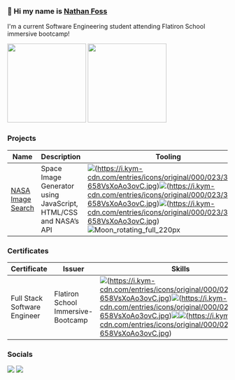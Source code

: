 ### 👋 Hi my name is [Nathan Foss](https://www.linkedin.com/in/nathan-foss/)
I'm a current Software Engineering student attending Flatiron School immersive bootcamp!

<div>
  <img height= "180em" src="https://github-readme-stats.vercel.app/api?username=DosLLamas&theme=radical" />
  <img height= "180em" src="https://github-readme-stats.vercel.app/api/top-langs/?username=DosLlamas&layout-compact&langs_count-16&theme=radical" />
</div>


### Projects
|Name|Description|Tooling|
|-|-|-|
|[NASA Image Search](https://lcardoz.github.io/Phase-1-Project/)|Space Image Generator using JavaScript, HTML/CSS and NASA’s API|<img src="https://img.shields.io/badge/JavaScript-F7DF1E?style=for-the-badge&logo=javascript&logoColor=black"/>(https://i.kym-cdn.com/entries/icons/original/000/023/397/C-658VsXoAo3ovC.jpg)<img src="https://img.shields.io/badge/HTML-239120?style=for-the-badge&logo=html5&logoColor=white"/>(https://i.kym-cdn.com/entries/icons/original/000/023/397/C-658VsXoAo3ovC.jpg)<img src="https://img.shields.io/badge/CSS-239120?&style=for-the-badge&logo=css3&logoColor=white"/>(https://i.kym-cdn.com/entries/icons/original/000/023/397/C-658VsXoAo3ovC.jpg)![Moon_rotating_full_220px](https://user-images.githubusercontent.com/111101890/209899353-92fe1b86-5d01-4d33-affd-15d2f9c7457d.gif)


### Certificates
|Certificate|Issuer|Skills
|-|-|-|
|Full Stack Software Engineer|Flatiron School Immersive-Bootcamp|<img src="https://img.shields.io/badge/Ruby-CC342D?style=for-the-badge&logo=ruby&logoColor=white"/>(https://i.kym-cdn.com/entries/icons/original/000/023/397/C-658VsXoAo3ovC.jpg)<img src="https://img.shields.io/badge/React-20232A?style=for-the-badge&logo=react&logoColor=61DAFB"/>(https://i.kym-cdn.com/entries/icons/original/000/023/397/C-658VsXoAo3ovC.jpg)<img src="https://img.shields.io/badge/SQLite-07405E?style=for-the-badge&logo=sqlite&logoColor=white"/><img src="https://img.shields.io/badge/Redux-593D88?style=for-the-badge&logo=redux&logoColor=white"/>(https://i.kym-cdn.com/entries/icons/original/000/023/397/C-658VsXoAo3ovC.jpg)


### Socials
[<img src="https://img.shields.io/badge/linkedin%20-%230077B5.svg?&style=for-the-badge&logo=linkedin&logoColor=white"/>](https://www.linkedin.com/in/nathan-foss/)
[<img src="https://img.shields.io/badge/Medium-12100E?style=for-the-badge&logo=medium&logoColor=white"/>](https://medium.com/@nathanfoss.dev) 
